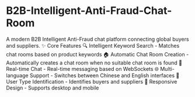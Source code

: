 # B2B-Intelligent-Anti-Fraud-Chat-Room
A modern B2B Intelligent Anti-Fraud chat platform connecting global buyers and suppliers.
✨ Core Features
🔍 Intelligent Keyword Search - Matches chat rooms based on product keywords
🏠 Automatic Chat Room Creation - Automatically creates a chat room when no suitable chat room is found
💬 Real-time Chat - Real-time messaging based on WebSockets
🌐 Multi-language Support - Switches between Chinese and English interfaces
👥 User Type Identification - Identifies buyers and suppliers
📱 Responsive Design - Supports desktop and mobile

